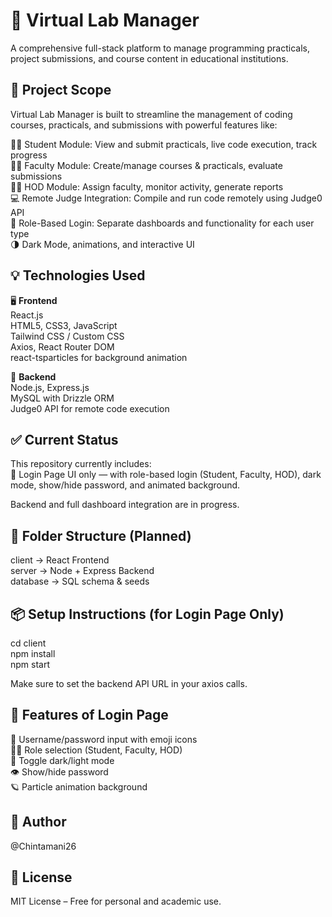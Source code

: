 # 🧪 Virtual Lab Manager

A comprehensive full-stack platform to manage programming practicals, project submissions, and course content in educational institutions.

## 🎯 Project Scope

Virtual Lab Manager is built to streamline the management of coding courses, practicals, and submissions with powerful features like:

👩‍🎓 Student Module: View and submit practicals, live code execution, track progress  
👩‍🏫 Faculty Module: Create/manage courses & practicals, evaluate submissions  
👨‍💼 HOD Module: Assign faculty, monitor activity, generate reports  
💻 Remote Judge Integration: Compile and run code remotely using Judge0 API  
🔐 Role-Based Login: Separate dashboards and functionality for each user type  
🌗 Dark Mode, animations, and interactive UI

## 💡 Technologies Used

🖥️ **Frontend**  
React.js  
HTML5, CSS3, JavaScript  
Tailwind CSS / Custom CSS  
Axios, React Router DOM  
react-tsparticles for background animation

🧠 **Backend**  
Node.js, Express.js  
MySQL with Drizzle ORM  
Judge0 API for remote code execution

## ✅ Current Status

This repository currently includes:  
🔐 Login Page UI only — with role-based login (Student, Faculty, HOD), dark mode, show/hide password, and animated background.  

Backend and full dashboard integration are in progress.

## 📁 Folder Structure (Planned)

client → React Frontend  
server → Node + Express Backend  
database → SQL schema & seeds  

## 📦 Setup Instructions (for Login Page Only)

cd client  
npm install  
npm start

Make sure to set the backend API URL in your axios calls.

## 🚀 Features of Login Page

🔐 Username/password input with emoji icons  
🧑‍🎓 Role selection (Student, Faculty, HOD)  
🌙 Toggle dark/light mode  
👁️ Show/hide password  
🪐 Particle animation background  

## 👥 Author

@Chintamani26

## 📄 License

MIT License – Free for personal and academic use.
